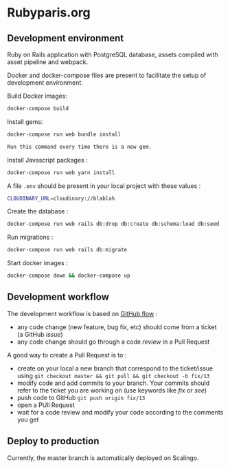 # Rubyparis.org

## Development environment

Ruby on Rails application with PostgreSQL database, assets compiled with asset pipeline and webpack.

Docker and docker-compose files are present to facilitate the setup of development environment.

Build Docker images:

```sh
docker-compose build
```

Install gems:

```sh
docker-compose run web bundle install

Run this command every time there is a new gem.
```

Install Javascript packages :

```sh
docker-compose run web yarn install
```

A file `.env` should be present in your local project with these values :

```sh
CLOUDINARY_URL=cloudinary://blablah
```

Create the database :

```sh
docker-compose run web rails db:drop db:create db:schema:load db:seed
```

Run migrations :

```sh
docker-compose run web rails db:migrate
```

Start docker images :

```sh
docker-compose down && docker-compose up
```

## Development workflow

The development workflow is based on [GitHub flow](https://guides.github.com/introduction/flow/) :

* any code change (new feature, bug fix, etc) should come from a ticket (a GitHub *issue*)
* any code change should go through a code *review* in a Pull Request

A good way to create a Pull Request is to :

* create on your local a new branch that correspond to the ticket/issue using ```git checkout master && git pull && git checkout -b fix/13```
* modify code and add commits to your branch. Your commits should refer to the ticket you are working on (use keywords like *fix* or *see*)
* push code to GitHub ```git push origin fix/13```
* open a PUll Request
* wait for a code review and modify your code according to the comments you get

## Deploy to production

Currently, the master branch is automatically deployed on Scalingo.
